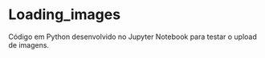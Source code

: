 # Loading_images
Código em Python desenvolvido no Jupyter Notebook para testar o upload de imagens.
